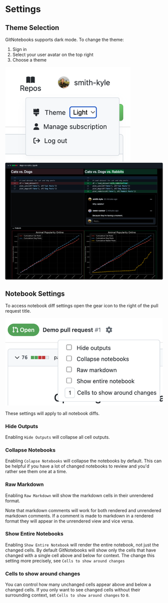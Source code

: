 # Settings

## Theme Selection

GitNotebooks supports dark mode. To change the theme:

1. Sign in
2. Select your user avatar on the top right
3. Choose a theme

<img src="./images/settings/theme-selection.png" alt="Theme selection in GitNotebooks" width="400px" />

<img src="./images/settings/dark-theme.png" alt="GitNotebooks in dark theme" width="700px">

## Notebook Settings

To access notebook diff settings open the gear icon to the right of the pull request title.

![Settings](./images/settings/settings.png)

These settings will apply to all notebook diffs.

### Hide Outputs

Enabling `Hide Outputs` will collapse all cell outputs.

### Collapse Notebooks

Enabling `Colapse Notebooks` will collapse the notebooks by default. This can be helpful if you have a lot of changed notebooks to review and you'd rather see them one at a time.

### Raw Markdown

Enabling `Raw Markdown` will show the markdown cells in their unrendered format.

Note that markdown comments will work for both rendered and unrendered markdown comments. If a comment is made to markdown
in a rendered format they will appear in the unrendered view and vice versa.

### Show Entire Notebooks

Enabling `Show Entire Notebook` will render the entire notebook, not just the changed cells. By default GitNotebooks will show
only the cells that have changed with a single cell above and below for context. The change this setting more precisely, see `Cells to show around changes`

### Cells to show around changes

You can control how many unchanged cells appear above and below a changed cells. If you only want to see changed cells without their surrounding context,
set `Cells to show around changes` to `0`.
